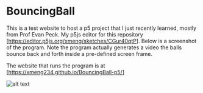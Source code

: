 # BouncingBall
This is a test website to host a p5 project that I just recently learned, mostly from Prof Evan Peck.
My p5js editor for this repository [<a href = "https://editor.p5js.org/xmeng/sketches/CGur40qtP">https://editor.p5js.org/xmeng/sketches/CGur40qtP</a>].
Below is a screenshot of the program. Note the program actually generates a video the balls bounce back and forth inside a pre-defined screen frame.

The website that runs the program is at [<a href="https://xmeng234.github.io/BouncingBall-p5/">https://xmeng234.github.io/BouncingBall-p5/</a>]

![alt text](https://github.com/xmeng234/BouncingBall-p5/blob/main/bouncingball.png?raw=true)


